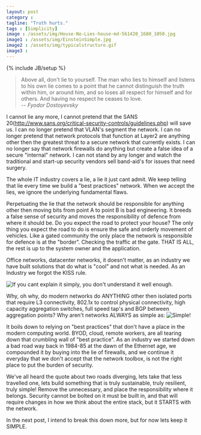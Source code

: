 ```yaml
---
layout: post
category : 
tagline: "Truth hurts."
tags : [Simplicity]
image : /assets/img/House-No-Lies-house-md-561420_1680_1050.jpg
image1 : /assets/img/EinsteinSimple.jpg
image2 : /assets/img/typicalstructure.gif
image3 : 
---
```


{% include JB/setup %}

>Above all, don't lie to yourself. The man who lies to himself and listens to his own lie comes to a point that he cannot distinguish the truth within him, or around him, and so loses all respect for himself and for others. And having no respect he ceases to love.<br>
> -- <cite>Fyodor Dostoyevsky</cite><br>

I cannot lie any more, I cannot pretend that the SANS 20(http://www.sans.org/critical-security-controls/guidelines.php) will save us.  I can no longer pretend that VLAN's segment the network. I can no longer pretend that network protocols that function at Layer2 are anything other then the greatest threat to a secure network that currently exists. I can no longer say that network firewalls do anything but create a false idea of a secure "internal" network. I can not stand by any longer and watch the traditional and start-up security vendors sell band-aid's for issues that need surgery. 

The whole IT industry covers a lie, a lie it just cant admit. We keep telling that lie every time we build a "best practices" network. When we accept the lies, we ignore the underlying fundamental flaws.

Perpetuating the lie that the network should be responsible for anything other then moving bits from point A to point B is bad engineering. It breeds a false sense of security and moves the responsibility of defence from where it should be. Do you expect the road to protect your house? The only thing you expect the road to do is ensure the safe and orderly movement of vehicles. Like a gated community the only place the network is responsible for defence is at the "border". Checking the traffic at the gate. THAT IS ALL, the rest is up to the system owner and the application.

Office networks, datacenter networks, it doesn't matter, as an industry we have built solutions that do what is "cool" and not what is needed. As an Industry we forgot the KISS rule. 

![If you cant explain it simply, you don't understand it well enough.]({{page.image1}})

Why, oh why, do modern networks do ANYTHING other then isolated ports that require L3 connectivity, 802.1x to control physical connectivity, high capacity aggregation switches, full speed tap's and BGP between aggregation points? Why aren't networks ALWAYS as simple as: ![Simple!]({{page.image2}})

It boils down to relying on "best practices" that don't have a place in the modern computing world. BYOD, cloud, remote workers, are all tearing down that crumbling wall of "best practice". As an industry we started down a bad road way back in 1984-85 at the dawn of the Ethernet age, we compounded it by buying into the lie of firewalls, and we continue it everyday that we don't accept that the network toolbox, is not the right place to put the burden of security.

We've all heard the quote about two roads diverging, lets take that less travelled one, lets build something that is truly sustainable, truly resilient, truly simple! Remove the unnecessary, and place the responsibility where it belongs. Security cannot be bolted on it must be built in, and that will require changes in how we think about the entire stack, but it STARTS with the network.

In the next post, I intend to break this down more, but for now lets keep it SIMPLE.